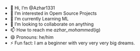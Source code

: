 - 👋 Hi, I’m @Azhar1331
- 👀 I’m interested in Opem Source Projects
- 🌱 I’m currently Learning ML
- 💞️ I’m looking to collaborate on anything
- 📫 How to reach me _azhar_mohammed_(ig)
- 😄 Pronouns: he/him
- ⚡ Fun fact: I am a beginner with very very very big dreams.

<!---
Azhar1331/Azhar1331 is a ✨ special ✨ repository because its `README.md` (this file) appears on your GitHub profile.
You can click the Preview link to take a look at your changes.
--->
